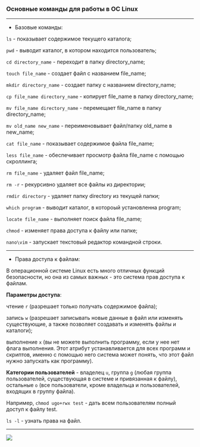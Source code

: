 ### Основные команды для работы в ОС Linux

***

* Базовые команды:

`ls` - показывает содержимое текущего каталога;

`pwd` - выводит каталог, в котором находится пользователь;

`cd directory_name` - переходит в папку directory_name;

`touch file_name` - создает файл с названием file_name;

`mkdir directory_name` - создает папку с названием directory_name;

`cp file_name directory_name` - копирует file_name в папку directory_name;

`mv file_name directory_name` - перемещает file_name в папку directory_name;

`mv old_name new_name` - переименовывает файл/папку old_name в new_name;

`cat file_name` - показывает содержимое файла file_name;

`less file_name` - обеспечивает просмотр файла file_name с помощью скроллинга;

`rm file_name` - удаляет файл file_name;

`rm -r` - рекурсивно удаляет все файлы из директории;

`rmdir directory` - удаляет папку directory из текущей папки;

`which program` - выводит каталог, в котороый установленна program;

`locate file_name` - выполняет поиск файла file_name;

`chmod` - изменяет права доступа к файлу или папке;

`nano\vim` - запускает текстовый редактор командной строки.

***

* Права доступа к файлам:

В операционной системе Linux есть много отличных функций безопасности, но она из самых важных - это система прав доступа к файлам. 

**Параметры доступа**:

чтение `r` (разрешает только получать содержимое файла);

запись `w` (разрешает записывать новые данные в файл или изменять существующие, а также позволяет создавать и изменять файлы и каталоги);

выполнение `x` (вы не можете выполнить программу, если у нее нет флага выполнения. 
Этот атрибут устанавливается для всех программ и скриптов, именно с помощью него система может понять, что этот файл нужно запускать как программу).

**Категории пользователей** - владелец `u`, группа `g` (любая группа пользователей, существующая в системе и привязанная к файлу), 
остальные `o` (все пользователи, кроме владельца и пользователей, входящих в группу файла).

Например, `chmod ugo+rwx test` - дать всем пользователям полный доступ к файлу test.

`ls -l` - узнать права на файл.

***

![](https://github.com/Interligo/popular-questions-on-python-interview/blob/main/linux_permissions.jpg)

